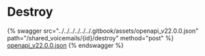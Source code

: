 # Destroy

{% swagger src="../../../../../../.gitbook/assets/openapi_v22.0.0.json" path="/shared_voicemails/{id}/destroy" method="post" %}
[openapi_v22.0.0.json](../../../../../../.gitbook/assets/openapi_v22.0.0.json)
{% endswagger %}
